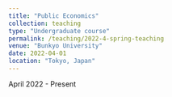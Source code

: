 ```yaml
---
title: "Public Economics"
collection: teaching
type: "Undergraduate course"
permalink: /teaching/2022-4-spring-teaching
venue: "Bunkyo University"
date: 2022-04-01
location: "Tokyo, Japan"
---
```


April 2022 - Present

